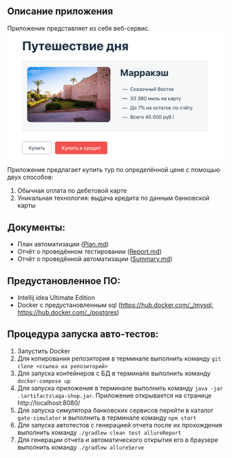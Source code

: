 ## Описание приложения

Приложение представляет из себя веб-сервис.
![img.png](img.png)
Приложение предлагает купить тур по определённой цене с помощью двух способов:

1. Обычная оплата по дебетовой карте
2. Уникальная технология: выдача кредита по данным банковской карты

## Документы:

- План автоматизации ([Plan.md](https://github.com/Ekaterina-Isabel/Diploma/blob/master/Plan.md))
- Отчёт о проведённом тестировании ([Report.md](https://github.com/Ekaterina-Isabel/Diploma/blob/master/Report.md))
- Отчёт о проведённой автоматизации ([Summary.md](https://github.com/Ekaterina-Isabel/Diploma/blob/master/Summary.md))

## Предустановленное ПО:

- Intellij idea Ultimate Edition
- Docker с предустановленным sql (https://hub.docker.com/_/mysql, https://hub.docker.com/_/postgres)

## Процедура запуска авто-тестов:

1. Запустить Docker
2. Для копирования репозитория в терминале выполнить команду `git clone <ссылка на репозиторий>`
3. Для запуска контейнеров с БД в терминале выполнить команду `docker-compose up`
4. Для запуска приложения в терминале выполнить команду `java -jar .\artifacts\aqa-shop.jar`. Приложение открывается на
   странице http://localhost:8080/
5. Для запуска симулятора банковских сервисов перейти в каталог `gate-simulator` и выполнить в терминале
   команду `npm start`
6. Для запуска автотестов с генерацией отчета после их прохождения выполнить команду `./gradlew clean test allureReport`
7. Для генерации отчета и автоматического открытия его в браузере выполнить команду `./gradlew allureServe`
